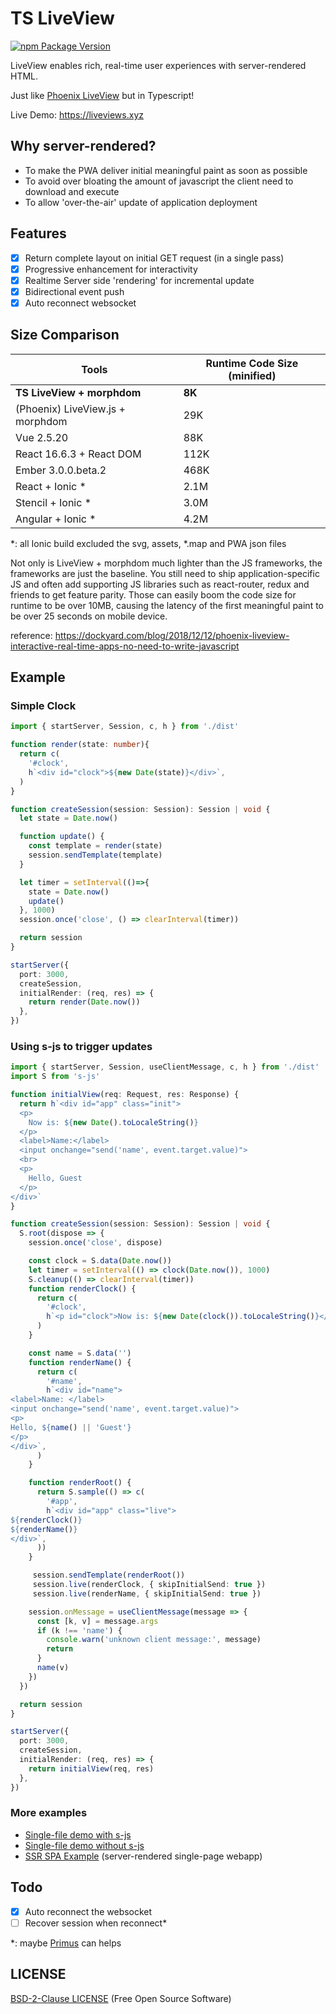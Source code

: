# TS LiveView

[![npm Package Version](https://img.shields.io/npm/v/ts-liveview.svg?maxAge=3600)](https://www.npmjs.com/package/ts-liveview)

LiveView enables rich, real-time user experiences with server-rendered HTML.

Just like [Phoenix LiveView](https://github.com/phoenixframework/phoenix_live_view) but in Typescript!

Live Demo: https://liveviews.xyz

## Why server-rendered?
- To make the PWA deliver initial meaningful paint as soon as possible
- To avoid over bloating the amount of javascript the client need to download and execute
- To allow 'over-the-air' update of application deployment

## Features
- [x] Return complete layout on initial GET request (in a single pass)
- [x] Progressive enhancement for interactivity
- [x] Realtime Server side 'rendering' for incremental update
- [x] Bidirectional event push
- [x] Auto reconnect websocket

## Size Comparison
| Tools | Runtime Code Size (minified) |
|---|---|
| **TS LiveView + morphdom** | **8K** |
| (Phoenix) LiveView.js + morphdom | 29K |
| Vue 2.5.20 | 88K |
| React 16.6.3 + React DOM | 112K |
| Ember 3.0.0.beta.2 | 468K |
| React + Ionic * | 2.1M |
| Stencil + Ionic * | 3.0M |
| Angular + Ionic * | 4.2M |

*: all Ionic build excluded the svg, assets, *.map and PWA json files

Not only is LiveView + morphdom much lighter than the JS frameworks, the frameworks are just the baseline. You still need to ship application-specific JS and often add supporting JS libraries such as react-router, redux and friends to get feature parity. Those can easily boom the code size for runtime to be over 10MB, causing the latency of the first meaningful paint to be over 25 seconds on mobile device.

reference: https://dockyard.com/blog/2018/12/12/phoenix-liveview-interactive-real-time-apps-no-need-to-write-javascript

## Example
### Simple Clock
```typescript
import { startServer, Session, c, h } from './dist'

function render(state: number){
  return c(
    '#clock',
    h`<div id="clock">${new Date(state)}</div>`,
  )
}

function createSession(session: Session): Session | void {
  let state = Date.now()

  function update() {
    const template = render(state)
    session.sendTemplate(template)
  }

  let timer = setInterval(()=>{
    state = Date.now()
    update()
  }, 1000)
  session.once('close', () => clearInterval(timer))

  return session
}

startServer({
  port: 3000,
  createSession,
  initialRender: (req, res) => {
    return render(Date.now())
  },
})
```

### Using s-js to trigger updates
```typescript
import { startServer, Session, useClientMessage, c, h } from './dist'
import S from 's-js'

function initialView(req: Request, res: Response) {
  return h`<div id="app" class="init">
  <p>
    Now is: ${new Date().toLocaleString()}
  </p>
  <label>Name:</label>
  <input onchange="send('name', event.target.value)">
  <br>
  <p>
    Hello, Guest
  </p>
</div>`
}

function createSession(session: Session): Session | void {
  S.root(dispose => {
    session.once('close', dispose)

    const clock = S.data(Date.now())
    let timer = setInterval(() => clock(Date.now()), 1000)
    S.cleanup(() => clearInterval(timer))
    function renderClock() {
      return c(
        '#clock',
        h`<p id="clock">Now is: ${new Date(clock()).toLocaleString()}</p>`,
      )
    }

    const name = S.data('')
    function renderName() {
      return c(
        '#name',
        h`<div id="name">
<label>Name: </label>
<input onchange="send('name', event.target.value)">
<p>
Hello, ${name() || 'Guest'}
</p>
</div>`,
      )
    }

    function renderRoot() {
      return S.sample(() => c(
        '#app',
        h`<div id="app" class="live">
${renderClock()}
${renderName()}
</div>`,
      ))
    }

     session.sendTemplate(renderRoot())
     session.live(renderClock, { skipInitialSend: true })
     session.live(renderName, { skipInitialSend: true })

    session.onMessage = useClientMessage(message => {
      const [k, v] = message.args
      if (k !== 'name') {
        console.warn('unknown client message:', message)
        return
      }
      name(v)
    })
  })

  return session
}

startServer({
  port: 3000,
  createSession,
  initialRender: (req, res) => {
    return initialView(req, res)
  },
})
```

### More examples
- [Single-file demo with s-js](./test/demo-server-with-sjs.ts)
- [Single-file demo without s-js](./test/demo-server-without-sjs.ts)
- [SSR SPA Example](./app) (server-rendered single-page webapp)

## Todo
- [x] Auto reconnect the websocket
- [ ] Recover session when reconnect*

*: maybe [Primus](https://github.com/primus/primus) can helps

## LICENSE
[BSD-2-Clause LICENSE](./LICENSE)
(Free Open Source Software)
